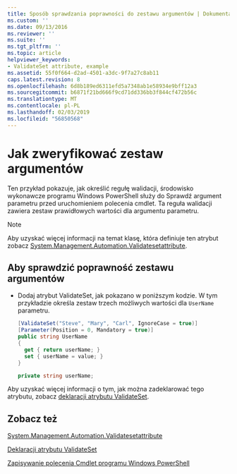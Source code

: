 ```yaml
---
title: Sposób sprawdzania poprawności do zestawu argumentów | Dokumentacja firmy Microsoft
ms.custom: ''
ms.date: 09/13/2016
ms.reviewer: ''
ms.suite: ''
ms.tgt_pltfrm: ''
ms.topic: article
helpviewer_keywords:
- ValidateSet attribute, example
ms.assetid: 55f0f664-d2ad-4501-a3dc-9f7a27c8ab11
caps.latest.revision: 8
ms.openlocfilehash: 6d8b189ed6311efd5a7348ab1e58934e9bff12a3
ms.sourcegitcommit: b6871f21bd666f9cd71dd336bb3f844cf472b56c
ms.translationtype: MT
ms.contentlocale: pl-PL
ms.lasthandoff: 02/03/2019
ms.locfileid: "56850568"
---
```

# <a name="how-to-validate-an-argument-set"></a>Jak zweryfikować zestaw argumentów

Ten przykład pokazuje, jak określić regułę walidacji, środowisko wykonawcze programu Windows PowerShell służy do Sprawdź argument parametru przed uruchomieniem polecenia cmdlet. Ta reguła walidacji zawiera zestaw prawidłowych wartości dla argumentu parametru.

> [!NOTE]
> Aby uzyskać więcej informacji na temat klasę, która definiuje ten atrybut zobacz [System.Management.Automation.Validatesetattribute](/dotnet/api/System.Management.Automation.ValidateSetAttribute).

## <a name="to-validate-an-argument-set"></a>Aby sprawdzić poprawność zestawu argumentów

- Dodaj atrybut ValidateSet, jak pokazano w poniższym kodzie. W tym przykładzie określa zestaw trzech możliwych wartości dla `UserName` parametru.

    ```csharp
    [ValidateSet("Steve", "Mary", "Carl", IgnoreCase = true)]
    [Parameter(Position = 0, Mandatory = true)]
    public string UserName
    {
      get { return userName; }
      set { userName = value; }
    }

    private string userName;
    ```

Aby uzyskać więcej informacji o tym, jak można zadeklarować tego atrybutu, zobacz [deklaracji atrybutu ValidateSet](./validateset-attribute-declaration.md).

## <a name="see-also"></a>Zobacz też

[System.Management.Automation.Validatesetattribute](/dotnet/api/System.Management.Automation.ValidateSetAttribute)

[Deklaracji atrybutu ValidateSet](./validateset-attribute-declaration.md)

[Zapisywanie polecenia Cmdlet programu Windows PowerShell](./writing-a-windows-powershell-cmdlet.md)
